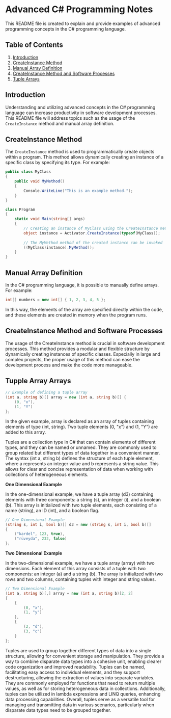 # Advanced C# Programming Notes

This README file is created to explain and provide examples of advanced programming concepts in the C# programming language.

## Table of Contents

1. [Introduction](#introduction)
2. [CreateInstance Method](#createinstance-method)
3. [Manual Array Definition](#manual-array-definition)
4. [CreateInstance Method and Software Processes](#createinstance-method-and-software-processes)
5. [Tuple Arrays](#tupple-array-definition)

## Introduction

Understanding and utilizing advanced concepts in the C# programming language can increase productivity in software development processes. This README file will address topics such as the usage of the `CreateInstance` method and manual array definition.

## CreateInstance Method

The `CreateInstance` method is used to programmatically create objects within a program. This method allows dynamically creating an instance of a specific class by specifying its type. For example:

```csharp
public class MyClass
{
    public void MyMethod()
    {
        Console.WriteLine("This is an example method.");
    }
}

class Program
{
    static void Main(string[] args)
    {
        // Creating an instance of MyClass using the CreateInstance method
        object instance = Activator.CreateInstance(typeof(MyClass));
        
        // The MyMethod method of the created instance can be invoked
        ((MyClass)instance).MyMethod();
    }
}

```

## Manual Array Definition

In the C# programming language, it is possible to manually define arrays. For example:
```csharp
int[] numbers = new int[] { 1, 2, 3, 4, 5 };
```

In this way, the elements of the array are specified directly within the code, and these elements are created in memory when the program runs.

## CreateInstance Method and Software Processes

The usage of the CreateInstance method is crucial in software development processes. This method provides a modular and flexible structure by dynamically creating instances of specific classes. Especially in large and complex projects, the proper usage of this method can ease the development process and make the code more manageable.

## Tupple Array Arrays

```csharp
// Example of defining a tuple array
(int a, string b)[] array = new (int a, string b)[] {
    (0, "x"),
    (1, "Y")
};
```
In the given example, array is declared as an array of tuples containing elements of type (int, string). Two tuple elements (0, "x") and (1, "Y") are added to this array.

Tuples are a collection type in C# that can contain elements of different types, and they can be named or unnamed. They are commonly used to group related but different types of data together in a convenient manner. The syntax (int a, string b) defines the structure of each tuple element, where a represents an integer value and b represents a string value. This allows for clear and concise representation of data when working with collections of heterogeneous elements.

**One Dimensional Example**



In the one-dimensional example, we have a tuple array (d3) containing elements with three components: a string (s), an integer (i), and a boolean (b). This array is initialized with two tuple elements, each consisting of a name (string), an ID (int), and a boolean flag.

```csharp
// One Dimensional Example
(string s, int i, bool b)[] d3 = new (string s, int i, bool b)[]
{
    ("kardel", 123, true),
    ("rüveyda", 232, false)
};
```

**Two Dimensional Example**


In the two-dimensional example, we have a tuple array (array) with two dimensions. Each element of this array consists of a tuple with two components: an integer (a) and a string (b). The array is initialized with two rows and two columns, containing tuples with integer and string values.

```csharp
// Two Dimensional Example
(int a, string b)[,] array = new (int a, string b)[2, 2]
{
    {
        (0, "x"),
        (1, "y")
    },
    {
        (2, "d"),
        (3, "c")
    }
};
```

Tuples are used to group together different types of data into a single structure, allowing for convenient storage and manipulation. They provide a way to combine disparate data types into a cohesive unit, enabling clearer code organization and improved readability. Tuples can be named, facilitating easy access to individual elements, and they support destructuring, allowing the extraction of values into separate variables. They are commonly employed for functions that need to return multiple values, as well as for storing heterogeneous data in collections. Additionally, tuples can be utilized in lambda expressions and LINQ queries, enhancing data processing capabilities. Overall, tuples serve as a versatile tool for managing and transmitting data in various scenarios, particularly when disparate data types need to be grouped together.








